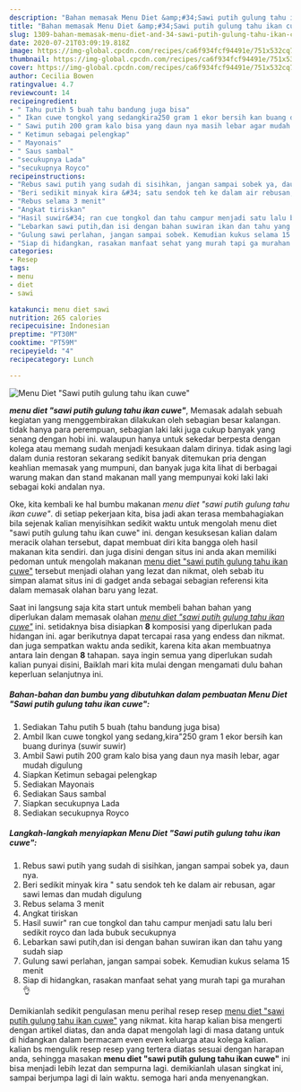 ```yaml
---
description: "Bahan memasak Menu Diet &amp;#34;Sawi putih gulung tahu ikan cuwe&amp;#34; Lezat"
title: "Bahan memasak Menu Diet &amp;#34;Sawi putih gulung tahu ikan cuwe&amp;#34; Lezat"
slug: 1309-bahan-memasak-menu-diet-and-34-sawi-putih-gulung-tahu-ikan-cuwe-and-34-lezat
date: 2020-07-21T03:09:19.818Z
image: https://img-global.cpcdn.com/recipes/ca6f934fcf94491e/751x532cq70/menu-diet-sawi-putih-gulung-tahu-ikan-cuwe-foto-resep-utama.jpg
thumbnail: https://img-global.cpcdn.com/recipes/ca6f934fcf94491e/751x532cq70/menu-diet-sawi-putih-gulung-tahu-ikan-cuwe-foto-resep-utama.jpg
cover: https://img-global.cpcdn.com/recipes/ca6f934fcf94491e/751x532cq70/menu-diet-sawi-putih-gulung-tahu-ikan-cuwe-foto-resep-utama.jpg
author: Cecilia Bowen
ratingvalue: 4.7
reviewcount: 14
recipeingredient:
- " Tahu putih 5 buah tahu bandung juga bisa"
- " Ikan cuwe tongkol yang sedangkira250 gram 1 ekor bersih kan buang durinya suwir suwir"
- " Sawi putih 200 gram kalo bisa yang daun nya masih lebar agar mudah digulung"
- " Ketimun sebagai pelengkap"
- " Mayonais"
- " Saus sambal"
- "secukupnya Lada"
- "secukupnya Royco"
recipeinstructions:
- "Rebus sawi putih yang sudah di sisihkan, jangan sampai sobek ya, daun nya."
- "Beri sedikit minyak kira &#34; satu sendok teh ke dalam air rebusan, agar sawi lemas dan mudah digulung"
- "Rebus selama 3 menit"
- "Angkat tiriskan"
- "Hasil suwir&#34; ran cue tongkol dan tahu campur menjadi satu lalu beri sedikit royco dan lada bubuk secukupnya"
- "Lebarkan sawi putih,dan isi dengan bahan suwiran ikan dan tahu yang sudah siap"
- "Gulung sawi perlahan, jangan sampai sobek. Kemudian kukus selama 15 menit"
- "Siap di hidangkan, rasakan manfaat sehat yang murah tapi ga murahan 👌"
categories:
- Resep
tags:
- menu
- diet
- sawi

katakunci: menu diet sawi 
nutrition: 265 calories
recipecuisine: Indonesian
preptime: "PT30M"
cooktime: "PT59M"
recipeyield: "4"
recipecategory: Lunch

---
```



![Menu Diet &#34;Sawi putih gulung tahu ikan cuwe&#34;](https://img-global.cpcdn.com/recipes/ca6f934fcf94491e/751x532cq70/menu-diet-sawi-putih-gulung-tahu-ikan-cuwe-foto-resep-utama.jpg)

<b><i>menu diet &#34;sawi putih gulung tahu ikan cuwe&#34;</i></b>, Memasak adalah sebuah kegiatan yang menggembirakan dilakukan oleh sebagian besar kalangan. tidak hanya para perempuan, sebagian laki laki juga cukup banyak yang senang dengan hobi ini. walaupun hanya untuk sekedar berpesta dengan kolega atau memang sudah menjadi kesukaan dalam dirinya. tidak asing lagi dalam dunia restoran sekarang sedikit banyak ditemukan pria dengan keahlian memasak yang mumpuni, dan banyak juga kita lihat di berbagai warung makan dan stand makanan mall yang mempunyai koki laki laki sebagai koki andalan nya.



Oke, kita kembali ke hal bumbu makanan <i>menu diet &#34;sawi putih gulung tahu ikan cuwe&#34;</i>. di setiap pekerjaan kita, bisa jadi akan terasa membahagiakan bila sejenak kalian menyisihkan sedikit waktu untuk mengolah menu diet &#34;sawi putih gulung tahu ikan cuwe&#34; ini. dengan kesuksesan kalian dalam meracik olahan tersebut, dapat membuat diri kita bangga oleh hasil makanan kita sendiri. dan juga disini dengan situs ini anda akan memiliki pedoman untuk mengolah makanan <u>menu diet &#34;sawi putih gulung tahu ikan cuwe&#34;</u> tersebut menjadi olahan yang lezat dan nikmat, oleh sebab itu simpan alamat situs ini di gadget anda sebagai sebagian referensi kita dalam memasak olahan baru yang lezat.


Saat ini langsung saja kita start untuk membeli bahan bahan yang diperlukan dalam memasak olahan <u><i>menu diet &#34;sawi putih gulung tahu ikan cuwe&#34;</i></u> ini. setidaknya bisa disiapkan <b>8</b> komposisi yang diperlukan pada hidangan ini. agar berikutnya dapat tercapai rasa yang endess dan nikmat. dan juga sempatkan waktu anda sedikit, karena kita akan membuatnya antara lain dengan <b>8</b> tahapan. saya ingin semua yang diperlukan sudah kalian punyai disini, Baiklah mari kita mulai dengan mengamati dulu bahan keperluan selanjutnya ini.

<!--inarticleads1-->

##### Bahan-bahan dan bumbu yang dibutuhkan dalam pembuatan Menu Diet &#34;Sawi putih gulung tahu ikan cuwe&#34;:

1. Sediakan  Tahu putih 5 buah (tahu bandung juga bisa)
1. Ambil  Ikan cuwe tongkol yang sedang,kira&#34;250 gram 1 ekor bersih kan buang durinya (suwir suwir)
1. Ambil  Sawi putih 200 gram kalo bisa yang daun nya masih lebar, agar mudah digulung
1. Siapkan  Ketimun sebagai pelengkap
1. Sediakan  Mayonais
1. Sediakan  Saus sambal
1. Siapkan secukupnya Lada
1. Sediakan secukupnya Royco




<!--inarticleads2-->

##### Langkah-langkah menyiapkan Menu Diet &#34;Sawi putih gulung tahu ikan cuwe&#34;:

1. Rebus sawi putih yang sudah di sisihkan, jangan sampai sobek ya, daun nya.
1. Beri sedikit minyak kira &#34; satu sendok teh ke dalam air rebusan, agar sawi lemas dan mudah digulung
1. Rebus selama 3 menit
1. Angkat tiriskan
1. Hasil suwir&#34; ran cue tongkol dan tahu campur menjadi satu lalu beri sedikit royco dan lada bubuk secukupnya
1. Lebarkan sawi putih,dan isi dengan bahan suwiran ikan dan tahu yang sudah siap
1. Gulung sawi perlahan, jangan sampai sobek. Kemudian kukus selama 15 menit
1. Siap di hidangkan, rasakan manfaat sehat yang murah tapi ga murahan 👌




Demikianlah sedikit pengulasan menu perihal resep resep <u>menu diet &#34;sawi putih gulung tahu ikan cuwe&#34;</u> yang nikmat. kita harap kalian bisa mengerti dengan artikel diatas, dan anda dapat mengolah lagi di masa datang untuk di hidangkan dalam bermacam even even keluarga atau kolega kalian. kalian bs mengulik resep resep yang tertera diatas sesuai dengan harapan anda, sehingga masakan <b>menu diet &#34;sawi putih gulung tahu ikan cuwe&#34;</b> ini bisa menjadi lebih lezat dan sempurna lagi. demikianlah ulasan singkat ini, sampai berjumpa lagi di lain waktu. semoga hari anda menyenangkan.
